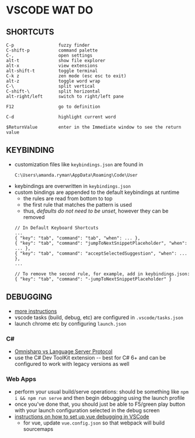 # VSCODE WAT DO

## SHORTCUTS
```
C-p                 fuzzy finder
C-shift-p           command palette
C-,                 open settings
alt-t               show file explorer
alt-x               view extensions
alt-shift-t         toggle terminal
C-k z               zen mode (esc esc to exit)
alt-z               toggle word wrap
C-\                 split vertical
C-shift-\           split horizontal
alt-right/left      switch to right/left pane

F12                 go to definition

C-d                 highlight current word

$ReturnValue        enter in the Immediate window to see the return value

```


## KEYBINDING
* customization files like `keybindings.json` are found in
	```
	C:\Users\amanda.ryman\AppData\Roaming\Code\User
	```
* keybindings are overwritten in `keybindings.json`
* custom bindings are appended to the default keybindings at runtime
	- the rules are read from bottom to top
	- the first rule that matches the pattern is used
	- thus, *defaults do not need to be unset*, however they can be removed
	```
	// In Default Keyboard Shortcuts
	...
	{ "key": "tab", "command": "tab", "when": ... },
	{ "key": "tab", "command": "jumpToNextSnippetPlaceholder", "when": ... },
	{ "key": "tab", "command": "acceptSelectedSuggestion", "when": ... },
	...

	// To remove the second rule, for example, add in keybindings.json:
	{ "key": "tab", "command": "-jumpToNextSnippetPlaceholder" }
	```

## DEBUGGING
* [more instructions](https://medium.com/idomongodb/visual-studio-code-debugging-vue-js-d3bf5bcc6656)
* vscode tasks (build, debug, etc) are configured in `.vscode/tasks.json`
* launch chrome etc by configuring `launch.json`

### C#
* [Omnisharp vs Language Server Protocol](https://github.com/dotnet/vscode-csharp/issues/5708)
* use the C# Dev ToolKit extension -- best for C# 6+ and can be configured to work with legacy versions as well

### Web Apps
* perform your usual build/serve operations: should be something like `npm i && npm run serve` and then begin debugging using the launch profile
* once you've done that, you should just be able to F5/green play button with your launch configuration selected in the debug screen
* [instructions on how to set up vue debugging in VSCode](https://vuejs.org/v2/cookbook/debugging-in-vscode.html#Launching-the-Application-from-VS-Code)
	* for vue, update `vue.config.json` so that webpack will build sourcemaps

